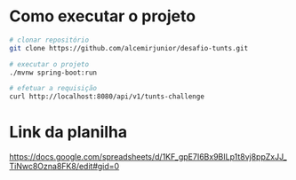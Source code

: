 # Como executar o projeto

```bash
# clonar repositório
git clone https://github.com/alcemirjunior/desafio-tunts.git
```

```bash
# executar o projeto
./mvnw spring-boot:run
```

```bash
# efetuar a requisição
curl http://localhost:8080/api/v1/tunts-challenge
```

# Link da planilha
https://docs.google.com/spreadsheets/d/1KF_gpE7I6Bx9BILp1t8vj8ppZxJJ_TiNwc8Ozna8FK8/edit#gid=0
